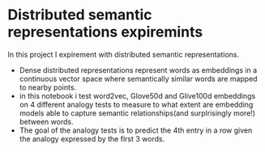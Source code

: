 # Distributed semantic representations expiremints
In this project I expirement with distributed semantic representations.

- Dense distributed representations represent words as embeddings in a continuous vector space where semantically similar words are mapped to nearby points.
- in this notebook i test word2vec, Glove50d and Glive100d embeddings on 4 different analogy tests to measure to what extent are embedding models able to capture semantic relationships(and surplrisingly more!) between words.
- The goal of the analogy tests is to predict the 4th entry in a row given the analogy expressed by the first 3 words.


